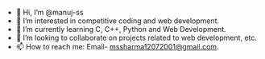 - 👋 Hi, I’m @manuj-ss
- 👀 I’m interested in competitive coding and web development.
- 🌱 I’m currently learning C, C++, Python and Web Development.
- 💞️ I’m looking to collaborate on projects related to web development, etc.
- 📫 How to reach me: Email- mssharma12072001@gmail.com.

<!---
manuj-ss/manuj-ss is a ✨ special ✨ repository because its `README.md` (this file) appears on your GitHub profile.
You can click the Preview link to take a look at your changes.
--->

